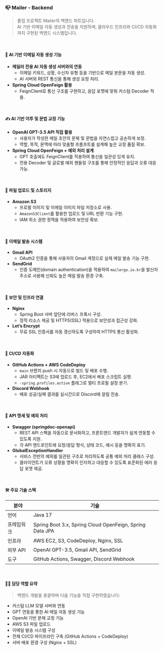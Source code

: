 ### 📪 Mailer - Backend
> 졸업 프로젝트 Mailer의 백엔드 파트입니다.  
> AI 기반 이메일 자동 생성과 전송을 지원하며, 클라우드 인프라와 CI/CD 자동화까지 구현된 백엔드 시스템입니다.

<br>

#### 🧠 **AI 기반 이메일 자동 생성 기능**

- **메일러 전용 AI 자동 생성 서버와의 연동**
    - 이메일 키워드, 상황, 수신자 유형 등을 기반으로 메일 본문을 자동 생성.
    - AI 서버와 REST 통신을 통해 생성 요청 처리.
- **Spring Cloud OpenFeign 활용**
    - FeignClient로 통신 구조를 구현하고, 응답 포맷에 맞춰 커스텀 Decoder 적용.

<br>

#### ✍️ **AI 기반 어투 및 문법 교정 기능**

- **OpenAI GPT-3.5 API 직접 활용**
    - 사용자가 작성한 메일 초안의 문체 및 문법을 자연스럽고 공손하게 보정.
    - 역할, 목적, 문맥에 따라 맞춤형 프롬프트를 설계해 높은 교정 품질 확보.
- **Spring Cloud OpenFeign + 예외 처리 설계**
    - GPT 호출에도 FeignClient를 적용하여 통신을 일관성 있게 유지.
    - 전용 Decoder 및 글로벌 예외 핸들링 구조를 통해 안정적인 응답과 오류 대응 가능.

<br>

#### 📂 **파일 업로드 및 스토리지**

- **Amazon S3**
    - 프로필 이미지 및 이메일 이미지 파일 저장소로 사용.
    - `AmazonS3Client`를 활용한 업로드 및 URL 반환 기능 구현.
    - IAM 최소 권한 정책을 적용하여 보안성 확보.

<br>

#### 💌 **이메일 발송 시스템**

- **Gmail API**
    - OAuth2 인증을 통해 사용자의 Gmail 계정으로 실제 메일 발송 기능 구현.
- **SendGrid**
    - 인증 도메인(domain authentication)을 적용하여 `mailergo.io.kr`을 발신자 주소로 사용해 신뢰도 높은 메일 발송 환경 구축.

<br>

#### 🔐 **보안 및 인프라 연결**

- **Nginx**
    - Spring Boot 서버 앞단에 리버스 프록시 구성.
    - 정적 리소스 제공 및 HTTPS(SSL) 적용으로 보안성과 접근성 강화.
- **Let’s Encrypt**
    - 무료 SSL 인증서를 자동 갱신하도록 구성하여 HTTPS 통신 활성화.

<br>

#### 🚀 **CI/CD 자동화**

- **GitHub Actions + AWS CodeDeploy**
    - `main` 브랜치 push 시 자동으로 빌드 및 배포 수행.
    - JAR 아티팩트는 S3에 업로드 후, EC2에서 배포 스크립트 실행.
    - `-spring.profiles.active` 플래그로 멀티 프로필 설정 분기.
- **Discord Webhook**
    - 배포 성공/실패 결과를 실시간으로 Discord에 알림 전송.

<br>

#### 📄 **API 명세 및 예외 처리**

- **Swagger (springdoc-openapi)**
    - REST API 스펙을 자동으로 문서화하고, 프론트엔드 개발자가 쉽게 연동할 수 있도록 지원.
    - 각 API 엔드포인트에 요청/응답 형식, 상태 코드, 예시 등을 명확히 표기.
- **GlobalExceptionHandler**
    - 서비스 전반의 예외를 일관된 구조로 처리하도록 공통 예외 처리 클래스 구성.
    - 클라이언트가 오류 상황을 명확히 인지하고 대응할 수 있도록 표준화된 에러 응답 포맷 제공.

<br>

#### 🛠 주요 기술 스택

| 분야 | 기술 |
|------|------|
| 언어 | Java 17 |
| 프레임워크 | Spring Boot 3.x, Spring Cloud OpenFeign, Spring Data JPA |
| 인프라 | AWS EC2, S3, CodeDeploy, Nginx, SSL |
| 외부 API | OpenAI GPT-3.5, Gmail API, SendGrid |
| 도구 | GitHub Actions, Swagger, Discord Webhook |

<br>

#### 🙋‍♂️ 담당 역할 요약

> 백엔드 개발을 총괄하며 다음 기능을 직접 구현하였습니다:
- 커스텀 LLM 모델 서버와 연동
- GPT 연동을 통한 AI 메일 자동 생성 기능
- OpenAI 기반 문체 교정 기능
- AWS S3 파일 업로드
- 이메일 발송 시스템 구성
- 전체 CI/CD 파이프라인 구축 (GitHub Actions + CodeDeploy)
- 서버 배포 환경 구성 (Nginx + SSL)
